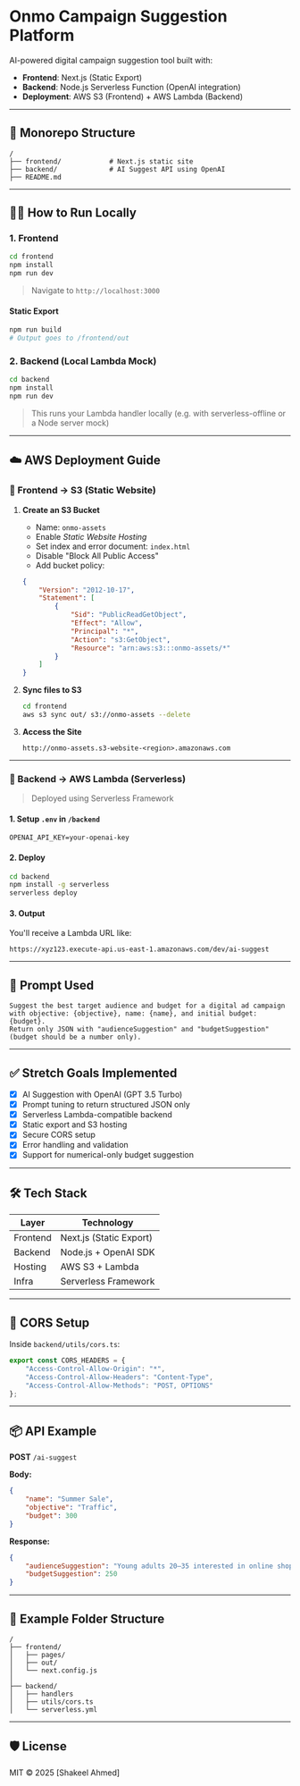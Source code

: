 # Onmo Campaign Suggestion Platform

AI-powered digital campaign suggestion tool built with:

-   **Frontend**: Next.js (Static Export)
-   **Backend**: Node.js Serverless Function (OpenAI integration)
-   **Deployment**: AWS S3 (Frontend) + AWS Lambda (Backend)

---

## 📁 Monorepo Structure

```
/
├── frontend/            # Next.js static site
├── backend/             # AI Suggest API using OpenAI
├── README.md
```

---

## 🧑‍💻 How to Run Locally

### 1. Frontend

```bash
cd frontend
npm install
npm run dev
```

> Navigate to `http://localhost:3000`

#### Static Export

```bash
npm run build
# Output goes to /frontend/out
```

### 2. Backend (Local Lambda Mock)

```bash
cd backend
npm install
npm run dev
```

> This runs your Lambda handler locally (e.g. with serverless-offline or a Node server mock)

---

## ☁️ AWS Deployment Guide

### 🔸 Frontend → S3 (Static Website)

1. **Create an S3 Bucket**

    - Name: `onmo-assets`
    - Enable _Static Website Hosting_
    - Set index and error document: `index.html`
    - Disable "Block All Public Access"
    - Add bucket policy:

    ```json
    {
        "Version": "2012-10-17",
        "Statement": [
            {
                "Sid": "PublicReadGetObject",
                "Effect": "Allow",
                "Principal": "*",
                "Action": "s3:GetObject",
                "Resource": "arn:aws:s3:::onmo-assets/*"
            }
        ]
    }
    ```

2. **Sync files to S3**

    ```bash
    cd frontend
    aws s3 sync out/ s3://onmo-assets --delete
    ```

3. **Access the Site**
    ```
    http://onmo-assets.s3-website-<region>.amazonaws.com
    ```

---

### 🔹 Backend → AWS Lambda (Serverless)

> Deployed using Serverless Framework

#### 1. Setup `.env` in `/backend`

```env
OPENAI_API_KEY=your-openai-key
```

#### 2. Deploy

```bash
cd backend
npm install -g serverless
serverless deploy
```

#### 3. Output

You'll receive a Lambda URL like:

```
https://xyz123.execute-api.us-east-1.amazonaws.com/dev/ai-suggest
```

---

## 🧠 Prompt Used

```text
Suggest the best target audience and budget for a digital ad campaign with objective: {objective}, name: {name}, and initial budget: {budget}.
Return only JSON with "audienceSuggestion" and "budgetSuggestion" (budget should be a number only).
```

---

## ✅ Stretch Goals Implemented

-   [x] AI Suggestion with OpenAI (GPT 3.5 Turbo)
-   [x] Prompt tuning to return structured JSON only
-   [x] Serverless Lambda-compatible backend
-   [x] Static export and S3 hosting
-   [x] Secure CORS setup
-   [x] Error handling and validation
-   [x] Support for numerical-only budget suggestion

---

## 🛠️ Tech Stack

| Layer    | Technology              |
| -------- | ----------------------- |
| Frontend | Next.js (Static Export) |
| Backend  | Node.js + OpenAI SDK    |
| Hosting  | AWS S3 + Lambda         |
| Infra    | Serverless Framework    |

---

## 🔐 CORS Setup

Inside `backend/utils/cors.ts`:

```ts
export const CORS_HEADERS = {
    "Access-Control-Allow-Origin": "*",
    "Access-Control-Allow-Headers": "Content-Type",
    "Access-Control-Allow-Methods": "POST, OPTIONS"
};
```

---

## 📦 API Example

**POST** `/ai-suggest`

**Body:**

```json
{
    "name": "Summer Sale",
    "objective": "Traffic",
    "budget": 300
}
```

**Response:**

```json
{
    "audienceSuggestion": "Young adults 20–35 interested in online shopping.",
    "budgetSuggestion": 250
}
```

---

## 📂 Example Folder Structure

```
/
├── frontend/
│   ├── pages/
│   ├── out/
│   └── next.config.js
│
├── backend/
│   ├── handlers
│   ├── utils/cors.ts
│   └── serverless.yml
```

---

## 🛡 License

MIT © 2025 [Shakeel Ahmed]
